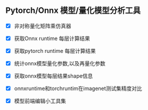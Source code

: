 ## Pytorch/Onnx 模型/量化模型分析工具

- [x] 非对称量化矩阵乘仿真器
- [x] 获取Onnx runtime 每层计算结果
- [x] 获取pytorch runtime 每层计算结果 
- [x] 统计onnx模型量化参数,以及再量化参数
- [x] 获取onnx模型每层结果shape信息
- [x] onnxruntime和torchruntim在imagenet测试集精度对比
- [x] 模型前端编辑小工具集


